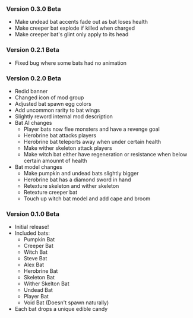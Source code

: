 ### Version 0.3.0 Beta
- Make undead bat accents fade out as bat loses health
- Make creeper bat explode if killed when charged
- Make creeper bat's glint only apply to its head

### Version 0.2.1 Beta
- Fixed bug where some bats had no animation

### Version 0.2.0 Beta
- Redid banner
- Changed icon of mod group
- Adjusted bat spawn egg colors
- Add uncommon rarity to bat wings
- Slightly reword internal mod description
- Bat AI changes
  - Player bats now flee monsters and have a revenge goal
  - Herobrine bat attacks players
  - Herobrine bat teleports away when under certain health
  - Make wither skeleton attack players
  - Make witch bat either have regeneration or resistance when below certain amounnt of health
- Bat model changes
  - Make pumpkin and undead bats slightly bigger
  - Herobrine bat has a diamond sword in hand
  - Retexture skeleton and wither skeleton
  - Retexture creeper bat
  - Touch up witch bat model and add cape and broom

### Version 0.1.0 Beta
- Initial release!
- Included bats:
  - Pumpkin Bat
  - Creeper Bat
  - Witch Bat
  - Steve Bat
  - Alex Bat
  - Herobrine Bat
  - Skeleton Bat
  - Wither Skelton Bat
  - Undead Bat
  - Player Bat
  - Void Bat (Doesn't spawn naturally)
- Each bat drops a unique edible candy